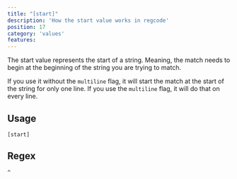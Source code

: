 ```yaml
---
title: "[start]"
description: 'How the start value works in regcode'
position: 17
category: 'values'
features:
---
```


The start value represents the start of a string. Meaning, the match needs to begin at the beginning of the string you are trying to match.

If you use it without the `multiline` flag, it will start the match at the start of the string for only one line. If you use the `multiline` flag, it will do that on every line.

## Usage

`[start]`
## Regex

```
^
```
